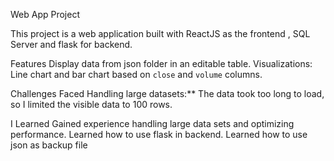 Web App Project

This project is a web application built with ReactJS as the frontend , SQL Server and flask for backend.

Features
Display data from json folder in an editable table.
Visualizations: Line chart and bar chart based on `close` and `volume` columns.


Challenges Faced
Handling large datasets:** The data took too long to load, so I limited the visible data to 100 rows.


I Learned
Gained experience handling large data sets and optimizing performance.
Learned how to use flask in backend.
Learned how to use json as backup file



